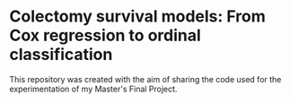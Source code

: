 # Colectomy survival models: From Cox regression to ordinal classification
This repository was created with the aim of sharing the code used for the experimentation of my Master's Final Project.
